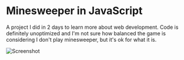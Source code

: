 # Minesweeper in JavaScript
A project I did in 2 days to learn more about web development. Code is definitely unoptimized and I'm not sure how balanced the game is considering I don't play minesweeper, but it's ok for what it is.

![Screenshot](https://github.com/elijahreal/minesweeper-js/assets/144531718/b1282999-6aff-4b8c-8f6c-0648837f6c5a)
